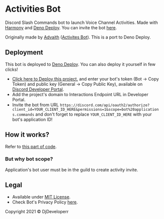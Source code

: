 # Activities Bot

Discord Slash Commands bot to launch Voice Channel Activities. Made with [Harmony](https://github.com/harmonyland/harmony) and [Deno Deploy](https://deno.com/deploy). You can invite the bot [here](https://discord.com/api/oauth2/authorize?client_id=819835984388030464&permissions=1&scope=applications.commands%20bot).

Originally made by [Advaith](https://github.com/advaith1) ([Activites Bot](https://github.com/advaith1/Activities)). This is a port to Deno Deploy.

## Deployment

This bot is deployed to [Deno Deploy](https://deno.com/deploy). You can also deploy it yourself in few clicks!

- [Click here to Deploy this project.](https://dash.deno.com/new?url=https://raw.githubusercontent.com/DjDeveloperr/ActivitiesBot/main/mod.ts&env=TOKEN,PUBLIC_KEY) and enter your bot's token (Bot -> Copy Token) and public key (General -> Copy Public Key), available on [Discord Developer Portal](https://discord.dev).
- Add the project's domain to Interactions Endpoint URL in Developer Portal.
- Invite the bot from URL `https://discord.com/api/oauth2/authorize?client_id=YOUR_CLIENT_ID_HERE&permissions=1&scope=bot%20applications.commands` and don't forget to replace `YOUR_CLIENT_ID_HERE` with your bot's application ID!

## How it works?

Refer to [this part of code](https://github.com/DjDeveloperr/ActivitiesBot/blob/main/mod.ts#L86).

### But why bot scope?

Application's bot user must be in the guild to create activity invite.

## Legal

- Available under [MIT License](LICENSE).
- Check Bot's Privacy Policy [here](Policy.md).


Copyright 2021 © DjDeveloperr

